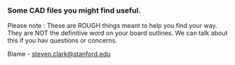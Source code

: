 ### Some CAD files you might find useful.

Please note : These are ROUGH things meant to help you find your way. They are NOT the definitive word on your board outlines. We can talk about this if you hav questions or concerns.

Blame - steven.clark@stanford.edu
